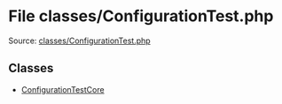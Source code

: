 File classes/ConfigurationTest.php
=========

Source: [classes/ConfigurationTest.php](https://github.com/PrestaShop/PrestaShop/blob/1.6.1.1/classes/ConfigurationTest.php)


Classes
-------

* [ConfigurationTestCore](class.ConfigurationTestCore.md)

